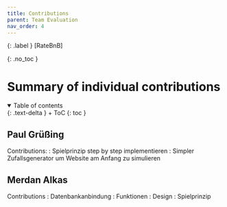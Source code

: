 ```yaml
---
title: Contributions
parent: Team Evaluation
nav_order: 4
---
```


{: .label }
[RateBnB]

{: .no_toc }
# Summary of individual contributions

<details open markdown="block">
{: .text-delta }
<summary>Table of contents</summary>
+ ToC
{: toc }
</details>

## Paul Grüßing

Contributions:
: Spielprinzip step by step implementieren
: Simpler Zufallsgenerator um Website am Anfang zu simulieren

## Merdan Alkas

Contributions
: Datenbankanbindung
: Funktionen
: Design
: Spielprinzip
